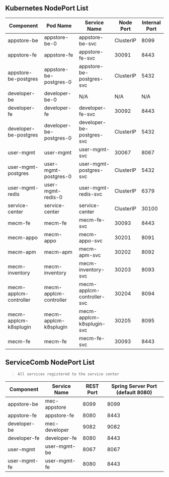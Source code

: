 Kubernetes NodePort List
-------------------------

| **Component** | **Pod Name** | **Service Name** | **Node Port** | **Internal Port** |
| --- | --- | --- | --- | --- |
| appstore-be | appstore-be-0 | appstore-be-svc | ClusterIP| 8099 |
| appstore-fe | appstore-fe   | appstore-fe-svc | 30091| 8443|
| appstore-be-postgres | appstore-be-postgres-0 | appstore-be-postgres-svc | ClusterIP | 5432 |
| developer-be | developer-be-0 | N/A| N/A | N/A |
| developer-fe | developer-fe | developer-fe-svc | 30092| 8443|
| developer-be-postgres | developer-be-postgres-0 | developer-be-postgres-svc | ClusterIP | 5432 |
| user-mgmt | user-mgmt  | user-mgmt-svc | 30067| 8067 |
| user-mgmt-postgres | user-mgmt-postgres-0 | user-mgmt-postgres-svc | ClusterIP | 5432 |
| user-mgmt-redis | user-mgmt-redis-0 | user-mgmt-redis-svc | ClusterIP | 6379 |
| service-center | service-center| service-center | ClusterIP | 30100 |
| mecm-fe | mecm-fe| mecm-fe-svc | 30093| 8443|
| mecm-appo | mecm-appo| mecm-appo-svc | 30201| 8091|
| mecm-apm | mecm-apm| mecm-apm-svc | 30202| 8092|
| mecm-inventory| mecm-inventory| mecm-inventory-svc | 30203| 8093|
| mecm-applcm-controller| mecm-applcm-controller| mecm-applcm-controller-svc | 30204| 8094|
| mecm-applcm-k8splugin| mecm-applcm-k8splugin| mecm-applcm-k8splugin-svc | 30205| 8095|
| mecm-fe | mecm-fe| mecm-fe-svc | 30093| 8443|

ServiceComb NodePort List
--------------------------

> `All services registered to the service center`

| **Component** | **Service Name** | **REST Port** | **Spring Server Port (default 8080)** |
| --- | --- | --- | --- |
| appstore-be | mec-appstore | 8099 | 8099 |
| appstore-fe | appstore-fe | 8080 | 8443|
| developer-be | mec-developer | 9082| 9082 |
| developer-fe | developer-fe | 8080 | 8443|
| user-mgmt | user-mgmt-be | 8067 | 8067 |
| user-mgmt-fe | user-mgmt-fe | 8080 | 8443|